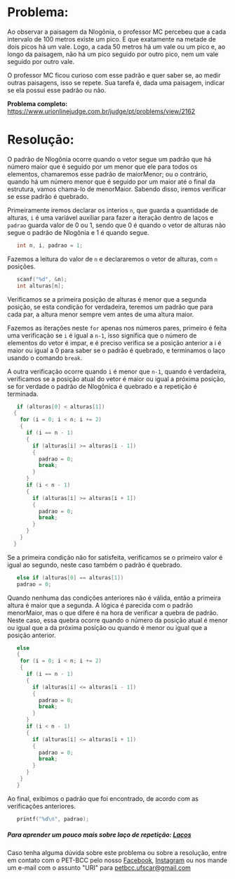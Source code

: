 # Problema:

Ao observar a paisagem da Nlogônia, o professor MC percebeu que a cada intervalo de 100 metros existe um pico. E que exatamente na metade de dois picos há um vale. Logo, a cada 50 metros há um vale ou um pico e, ao longo da paisagem, não há um pico seguido por outro pico, nem um vale seguido por outro vale.

O professor MC ficou curioso com esse padrão e quer saber se, ao medir outras paisagens, isso se repete. Sua tarefa é, dada uma paisagem, indicar se ela possui esse padrão ou não.

**Problema completo:** https://www.urionlinejudge.com.br/judge/pt/problems/view/2162

# Resoluçāo:

O padrão de Nlogônia ocorre quando o vetor segue um padrão que há número maior que é seguido por um menor que ele para todos os elementos, chamaremos esse padrão de maiorMenor; ou o contrário, quando há um número menor que é seguido por um maior até o final da estrutura, vamos chama-lo de menorMaior. Sabendo disso, iremos verificar se esse padrão é quebrado.

Primeiramente iremos declarar os interios `n`, que guarda a quantidade de alturas, `i` é uma variável auxiliar para fazer a iteração dentro de laços e `padrao` guarda valor de 0 ou 1, sendo que 0 é quando o vetor de alturas não segue o padrão de Nlogônia e 1 é quando segue.

```c
   int n, i, padrao = 1;
```

Fazemos a leitura do valor de `n` e declararemos o vetor de alturas, com `n` posições.
```c
   scanf("%d", &n);
   int alturas[n];
```

Verificamos se a primeira posição de alturas é menor que a segunda posição, se esta condição for verdadeira, teremos um padrão que para cada par, a altura menor sempre vem antes de uma altura maior.

Fazemos as iterações neste `for` apenas nos números pares, primeiro é feita uma verificação se `i` é igual a `n-1`, isso significa que o número de elementos do vetor é impar, e é preciso verifica se a posição anterior a i é maior ou igual a 0 para saber se o padrão é quebrado, e terminamos o laço usando o comando `break`.

A outra verificação ocorre quando `i` é menor que `n-1`, quando é verdadeira, verificamos se a posição atual do vetor é maior ou igual a próxima posição, se for verdade o padrão de Nlogõnica é quebrado e a repetição é terminada.

```c
   if (alturas[0] < alturas[1])
  {
    for (i = 0; i < n; i += 2)
    {
      if (i == n - 1)
      {
        if (alturas[i] >= alturas[i - 1])
        {
          padrao = 0;
          break;
        }
      }
      if (i < n - 1)
      {
        if (alturas[i] >= alturas[i + 1])
        {
          padrao = 0;
          break;
        }
      }
    }
  }
```

Se a primeira condição não for satisfeita, verificamos se o primeiro valor é igual ao segundo, neste caso também o padrão é quebrado. 
```c
   else if (alturas[0] == alturas[1])
   padrao = 0;
```

Quando nenhuma das condições anteriores não é válida, então a primeira altura é maior que a segunda. A lógica é parecida com o padrão menorMaior, mas o que difere é na hora de verificar a quebra de padrão. Neste caso, essa quebra ocorre quando o número da posição atual é menor ou igual que a da próxima posição ou quando é menor ou igual que a posição anterior.
```c
   else
   {
    for (i = 0; i < n; i += 2)
    {
      if (i == n - 1)
      {
        if (alturas[i] <= alturas[i - 1])
        {
          padrao = 0;
          break;
        }
      }
      if (i < n - 1)
      {
        if (alturas[i] <= alturas[i + 1])
        {
          padrao = 0;
          break;
        }
      }
    }
   }
```

Ao final, exibimos o padrão que foi encontrado, de acordo com as verificações anteriores. 

```c
   printf("%d\n", padrao);
```
 
##### Para aprender um pouco mais sobre laço de repetição: [Laços](http://linguagemc.com.br/estruturas-de-repeticao/)
 
Caso tenha alguma dúvida sobre este problema ou sobre a resolução, entre em contato com o PET-BCC pelo nosso
[Facebook](https://www.facebook.com/petbcc/),
[Instagram](https://www.instagram.com/petbcc.ufscar/)
ou nos mande um e-mail com o assunto "URI" para  petbcc.ufscar@gmail.com